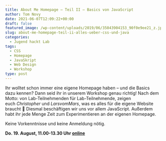```yaml
---
title: About Me Homepage – Teil II – Basics von JavaScript
author: Tom Novy
date: 2021-06-07T12:09:22+00:00
draft: false
featured_image: /wp-content/uploads/2019/06/35043904153_90f0e9ee21_z.jpg
slug: about-me-homepage-teil-ii-alles-ueber-css-und-java
categories:
  - Jugend hackt Lab
tags:
  - CSS
  - Homepage
  - JavaSkript
  - Web Design
  - Workshop
type: post
---
```

Ihr wolltet schon immer eine eigene Homepage haben – und die Basics dazu kennen? Dann seid ihr in unserem Workshop genau richtig! Nach dem Motto: von Lab-Teilnehmenden für Lab-Teilnehmende, zeigen euch *Christopher* und *LarsvomMars*, was es alles für die eigene Website braucht &#x1f642; Diesmal beschäftigen wir uns vor allem JavaScript. Außerdem habt ihr jede Menge Zeit zum Experimentieren an der eigenen Homepage.

Keine Vorkenntnisse und keine Anmeldung nötig.



**Do. 19. August, 11.00-13.30 Uhr [online](https://bbb.verschwoer.haus/b/homepage)**